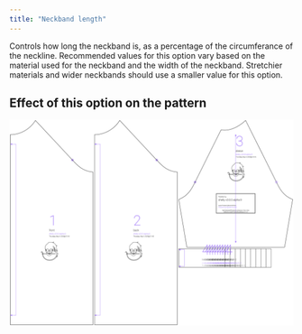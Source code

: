 ```yaml
---
title: "Neckband length"
---
```


Controls how long the neckband is, as a percentage of the circumferance of the neckline. Recommended values for this option vary based on the material used for the neckband and the width of the neckband. Stretchier materials and wider neckbands should use a smaller value for this option.



## Effect of this option on the pattern
![This image shows the effect of this option by superimposing several variants that have a different value for this option](shelly_neckbandlength_sample.svg "Effect of this option on the pattern")

